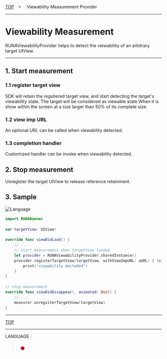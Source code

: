 [TOP](/README.md#top)　>　 Viewability Measurement Provider

---

# Viewability Measurement

RUNAViewabilityProvider helps to detect the viewability of an arbitrary target UIView.

---

## 1. Start measurement

### 1.1 register target view
SDK will retain the regsitered target view, and start detecting the target's viewability state.
The target will be considered as viewable state When it is show within the screen at a size larger than 50% of its complete size.

### 1.2 view imp URL
An optional URL can be called when viewability detected.

### 1.3 completion handler
Customized handler can be invoke when viewability detected.


## 2. Stop measurement
Unregister the target UIView to release reference retainment.

## 3. Sample

![Language](http://img.shields.io/badge/language-Swift-red.svg?style=flat)

```Swift
import RUNABanner

var targetView: UIView!

override func viewDidLoad() {
    // ...
    // start measurement when targetView loaded
    let provider = RUNAViewabilityProvider.sharedInstance()
    provider.registerTargetView(targetView, withViewImpURL: aURL) { (view) in
        print("viewability decteded")
    }
}

// stop measurement
override func viewDidDisappear(_ animated: Bool) {
    // ...
    measurer.unregsiterTargetView(targetView)
}
```

---

[TOP](/README.md#top)

---

LANGUAGE :

> [![ja](/doc/lang/ja.png)](/doc/ja/measurement/README.md)
